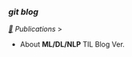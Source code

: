 

###  ***git blog***

*[📌](https://jynee.github.io/)  Publications* >

* About **ML/DL/NLP** TIL Blog Ver.


